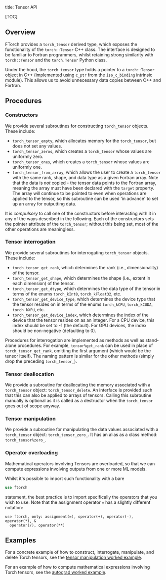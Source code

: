 title: Tensor API

[TOC]

## Overview

FTorch provides a `torch_tensor` derived type, which exposes the functionality
of the `torch::Tensor` C++ class. The interface is designed to be familiar to
Fortran programmers, whilst retaining strong similarity with `torch::Tensor` and
the `torch.Tensor` Python class.

Under the hood, the `torch_tensor` type holds a pointer to a `torch::Tensor`
object in C++ (implemented using `c_ptr` from the `iso_c_binding` intrinsic
module). This allows us to avoid unnecessary data copies between C++ and
Fortran.

## Procedures

### Constructors

We provide several subroutines for constructing `torch_tensor` objects. These
include:
* `torch_tensor_empty`, which allocates memory for the `torch_tensor`, but does
  not set any values.
* `torch_tensor_zeros`, which creates a `torch_tensor` whose values are
  uniformly zero.
* `torch_tensor_ones`, which creates a `torch_tensor` whose values are
  uniformly one.
* `torch_tensor_from_array`, which allows the user to create a `torch_tensor`
  with the same rank, shape, and data type as a given Fortran array. Note that
  the data is *not* copied - the tensor data points to the Fortran array,
  meaning the array must have been declared with the `target` property. The
  array will continue to be pointed to even when operations are applied to the
  tensor, so this subroutine can be used 'in advance' to set up an array for
  outputting data.

It is *compulsory* to call one of the constructors before interacting with it in
any of the ways described in the following. Each of the constructors sets the
pointer attribute of the `torch_tensor`; without this being set, most of the
other operations are meaningless.

### Tensor interrogation

We provide several subroutines for interrogating `torch_tensor` objects. These
include:
* `torch_tensor_get_rank`, which determines the rank (i.e., dimensionality) of
  the tensor.
* `torch_tensor_get_shape`, which determines the shape (i.e., extent in each
  dimension) of the tensor.
* `torch_tensor_get_dtype`, which determines the data type of the tensor in
  terms of the enums `torch_kInt8`, `torch_kFloat32`, etc.
* `torch_tensor_get_device_type`, which determines the device type that the
  tensor resides on in terms of the enums `torch_kCPU`, `torch_kCUDA`,
  `torch_kXPU`, etc.
* `torch_tensor_get_device_index`, which determines the index of the device that
  the tensor resides on as an integer. For a CPU device, this index should be
  set to -1 (the default). For GPU devices, the index should be non-negative
  (defaulting to 0).

Procedures for interrogation are implemented as methods as well as stand-alone
procedures. For example, `tensor%get_rank` can be used in place of
`torch_tensor_get_rank`, omitting the first argument (which would be the tensor
itself). The naming pattern is similar for the other methods (simply drop the
preceding `torch_tensor_`).

### Tensor deallocation

We provide a subroutine for deallocating the memory associated with a
`torch_tensor` object: `torch_tensor_delete`. An interface is provided such that
this can also be applied to arrays of tensors. Calling this subroutine manually
is optional as it is called as a destructor when the `torch_tensor` goes out of
scope anyway.

### Tensor manipulation

We provide a subroutine for manipulating the data values associated with a
`torch_tensor` object: `torch_tensor_zero_`. It has an alias as a class method:
`torch_tensor%zero_`.

### Operator overloading

Mathematical operators involving Tensors are overloaded, so that we can compute
expressions involving outputs from one or more ML models.

Whilst it's possible to import such functionality with a bare
```fortran
use ftorch
```
statement, the best practice is to import specifically the operators that you
wish to use. Note that the assignment operator `=` has a slightly different
notation:
```
use ftorch, only: assignment(=), operator(+), operator(-), operator(*), &
  operator(/), operator(**)
```

## Examples

For a concrete example of how to construct, interrogate, manipulate, and delete
Torch tensors, see the
[tensor manipulation worked example](https://github.com/Cambridge-ICCS/FTorch/tree/main/examples/1_Tensor).

For an example of how to compute mathematical expressions involving Torch
tensors, see the
[autograd worked example](https://github.com/Cambridge-ICCS/FTorch/tree/main/examples/6_Autograd).
